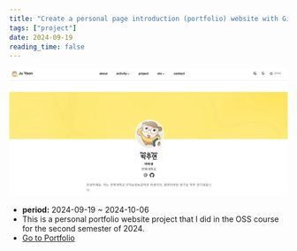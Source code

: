 ```yaml
---
title: "Create a personal page introduction (portfolio) website with Github Pages"
tags: ["project"]
date: 2024-09-19
reading_time: false
---
```


![Litmus Project Image](project3.jpg)

- **period:** 2024-09-19 ~ 2024-10-06
- This is a personal portfolio website project that I did in the OSS course for the second semester of 2024.
- [Go to Portfolio](https://juyeon777.github.io/OSS-portfolio/)
